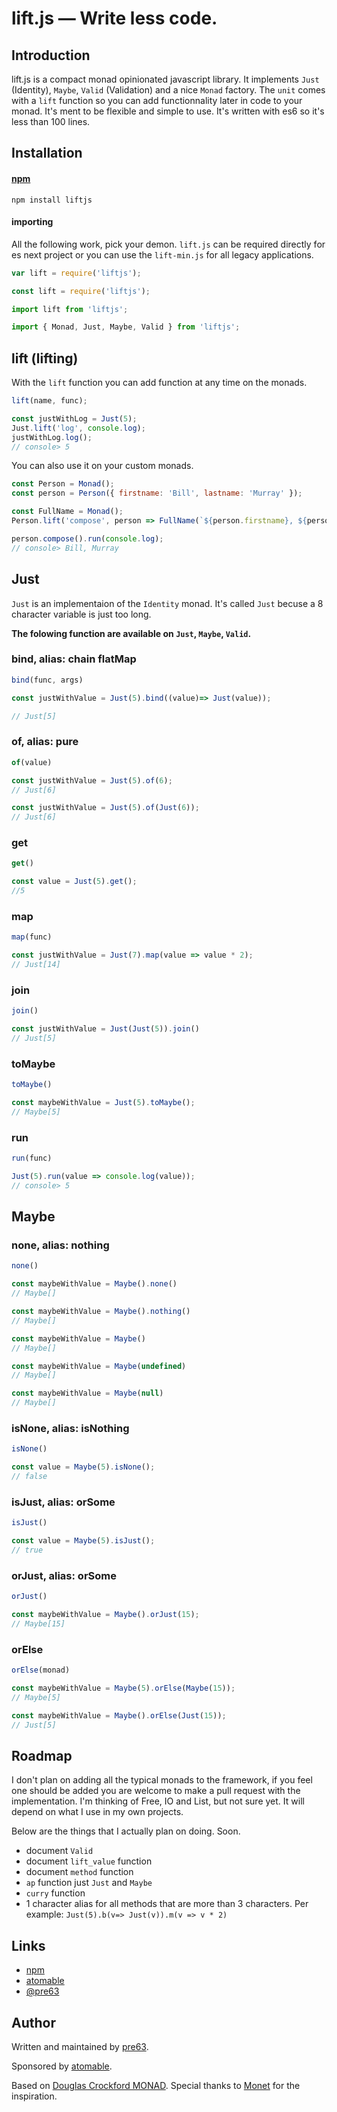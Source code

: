 # lift.js — Write less code.

## Introduction
lift.js is a compact monad opinionated javascript library. It implements `Just` (Identity), `Maybe`, `Valid` (Validation) and a nice `Monad` factory. The `unit` comes with a `lift` function so you can add functionnality later in code to your monad. It's ment to be flexible and simple to use. It's written with es6 so it's less than 100 lines.

## Installation
#### [npm](https://www.npmjs.com/package/liftjs)
```
npm install liftjs
```

#### importing

All the following work, pick your demon. `lift.js` can be required directly for es next project or you can use the `lift-min.js` for all legacy applications.

```javascript
var lift = require('liftjs');

const lift = require('liftjs');

import lift from 'liftjs';

import { Monad, Just, Maybe, Valid } from 'liftjs';
```

## lift (lifting)

With the `lift` function you can add function at any time on the monads.

```javascript
lift(name, func);
```
```javascript
const justWithLog = Just(5);
Just.lift('log', console.log);
justWithLog.log();
// console> 5
```

You can also use it on your custom monads.

```javascript
const Person = Monad();
const person = Person({ firstname: 'Bill', lastname: 'Murray' });

const FullName = Monad();
Person.lift('compose', person => FullName(`${person.firstname}, ${person.lastname}`));

person.compose().run(console.log);
// console> Bill, Murray
```

## Just

`Just` is an implementaion of the `Identity` monad. It's called `Just` becuse a 8 character variable is just too long.

**The folowing function are available on `Just`, `Maybe`, `Valid`.**

### bind, alias: chain flatMap
```javascript
bind(func, args)
```
```javascript
const justWithValue = Just(5).bind((value)=> Just(value));

// Just[5]
```
### of, alias: pure
```javascript
of(value)
```
```javascript
const justWithValue = Just(5).of(6);
// Just[6]

const justWithValue = Just(5).of(Just(6));
// Just[6]
```
### get
```javascript
get()
```
```javascript
const value = Just(5).get();
//5
```

### map
```javascript
map(func)
```
```javascript
const justWithValue = Just(7).map(value => value * 2);
// Just[14]
```

### join
```javascript
join()
```
```javascript
const justWithValue = Just(Just(5)).join()
// Just[5]
```
### toMaybe
```javascript
toMaybe()
```
```javascript
const maybeWithValue = Just(5).toMaybe();
// Maybe[5]
```

### run
```javascript
run(func)
```
```javascript
Just(5).run(value => console.log(value));
// console> 5
```

## Maybe

### none, alias: nothing
```javascript
none()
```
```javascript
const maybeWithValue = Maybe().none()
// Maybe[]

const maybeWithValue = Maybe().nothing()
// Maybe[]

const maybeWithValue = Maybe()
// Maybe[]

const maybeWithValue = Maybe(undefined)
// Maybe[]

const maybeWithValue = Maybe(null)
// Maybe[]
```

### isNone, alias: isNothing
```javascript
isNone()
```
```javascript
const value = Maybe(5).isNone();
// false
```

### isJust, alias: orSome
```javascript
isJust()
```
```javascript
const value = Maybe(5).isJust();
// true
```

### orJust, alias: orSome
```javascript
orJust()
```
```javascript
const maybeWithValue = Maybe().orJust(15);
// Maybe[15]
```

### orElse
```javascript
orElse(monad)
```
```javascript
const maybeWithValue = Maybe(5).orElse(Maybe(15));
// Maybe[5]

const maybeWithValue = Maybe().orElse(Just(15));
// Just[5]
```

## Roadmap

I don't plan on adding all the typical monads to the framework, if you feel one should be added you are welcome to make a pull request with the implementation. I'm thinking of Free, IO and List, but not sure yet. It will depend on what I use in my own projects.

Below are the things that I actually plan on doing. Soon.

- document `Valid`
- document `lift_value` function
- document `method` function
- `ap` function just `Just` and `Maybe`
- `curry` function
- 1 character alias for all methods that are more than 3 characters. Per example: `Just(5).b(v=> Just(v)).m(v => v * 2)`


## Links

- [npm](https://www.npmjs.com/package/liftjs)
- [atomable](https://twitter.com/atomable)
- [@pre63](http://twitter.com/pre63)

## Author

Written and maintained by [pre63](http://twitter.com/pre63).

Sponsored by [atomable](https://atomable.io).

Based on [Douglas Crockford MONAD](https://github.com/douglascrockford/monad/blob/master/monad.js).
Special thanks to [Monet](https://github.com/cwmyers/monet.js) for the inspiration.
